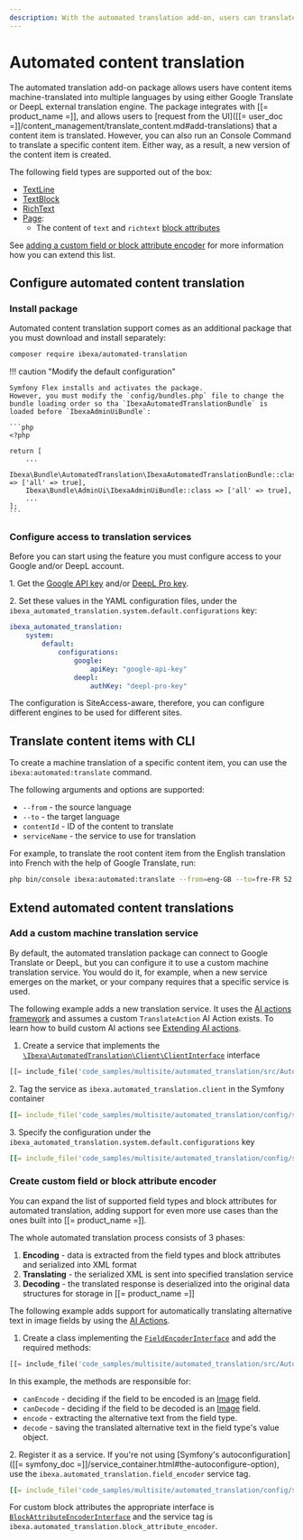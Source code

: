```yaml
---
description: With the automated translation add-on, users can translate content items into multiple languages with Google Translate or DeepL.
---
```


# Automated content translation

The automated translation add-on package allows users have content items machine-translated into multiple languages by using either Google Translate or DeepL external translation engine.
The package integrates with [[= product_name =]], and allows users to [request from the UI]([[= user_doc =]]/content_management/translate_content.md#add-translations) that a content item is translated.
However, you can also run an Console Command to translate a specific content item.
Either way, as a result, a new version of the content item is created.

The following field types are supported out of the box:

- [TextLine](textlinefield.md)
- [TextBlock](textblockfield.md)
- [RichText](richtextfield.md)
- [Page](pagefield.md):
    - The content of `text` and `richtext` [block attributes](page_block_attributes.md#block-attribute-types)

See [adding a custom field or block attribute encoder](##add-a-custom-field-encoder) for more information how you can extend this list.

## Configure automated content translation

### Install package

Automated content translation support comes as an additional package that you must download and install separately:

```bash
composer require ibexa/automated-translation
```

!!! caution "Modify the default configuration"

    Symfony Flex installs and activates the package.
    However, you must modify the `config/bundles.php` file to change the bundle loading order so tha `IbexaAutomatedTranslationBundle` is loaded before `IbexaAdminUiBundle`:

    ```php
    <?php

    return [
        ...
        Ibexa\Bundle\AutomatedTranslation\IbexaAutomatedTranslationBundle::class => ['all' => true],
        Ibexa\Bundle\AdminUi\IbexaAdminUiBundle::class => ['all' => true],
        ...
    ];
    ```

### Configure access to translation services

Before you can start using the feature you must configure access to your Google and/or DeepL account.

1\. Get the [Google API key](https://developers.google.com/maps/documentation/javascript/get-api-key) and/or [DeepL Pro key](https://support.deepl.com/hc/en-us/articles/360020695820-API-Key-for-DeepL-s-API).

2\. Set these values in the YAML configuration files, under the `ibexa_automated_translation.system.default.configurations` key:

``` yaml
ibexa_automated_translation:
    system:
        default:
            configurations:
                google:
                    apiKey: "google-api-key"
                deepl:
                    authKey: "deepl-pro-key"
```

The configuration is SiteAccess-aware, therefore, you can configure different engines to be used for different sites.

## Translate content items with CLI

To create a machine translation of a specific content item, you can use the `ibexa:automated:translate` command.

The following arguments and options are supported:

- `--from` - the source language
- `--to` - the target language
- `contentId` - ID of the content to translate
- `serviceName` - the service to use for translation

For example, to translate the root content item from the English translation into French with the help of Google Translate, run:

``` bash
php bin/console ibexa:automated:translate --from=eng-GB --to=fre-FR 52 google
```

## Extend automated content translations

### Add a custom machine translation service

By default, the automated translation package can connect to Google Translate or DeepL, but you can configure it to use a custom machine translation service.
You would do it, for example, when a new service emerges on the market, or your company requires that a specific service is used.

The following example adds a new translation service.
It uses the [AI actions framework](ai_actions_md) and assumes a custom `TranslateAction` AI Action exists.
To learn how to build custom AI actions see [Extending AI actions](extend_ai_actions.md#custom-action-type-use-case).

1. Create a service that implements the [`\Ibexa\AutomatedTranslation\Client\ClientInterface`](../../api/php_api/php_api_reference/classes/Ibexa-Contracts-AutomatedTranslation-Client-ClientInterface.html) interface

``` php
[[= include_file('code_samples/multisite/automated_translation/src/AutomatedTranslation/AiClient.php') =]]
```

2\. Tag the service as `ibexa.automated_translation.client` in the Symfony container

``` yaml
[[= include_file('code_samples/multisite/automated_translation/config/services.yaml', 15, 18) =]]
```

3\. Specify the configuration under the `ibexa_automated_translation.system.default.configurations` key

``` yaml
[[= include_file('code_samples/multisite/automated_translation/config/services.yaml', 23, 32) =]]
```

### Create custom field or block attribute encoder

You can expand the list of supported field types and block attributes for automated translation, adding support for even more use cases than the ones built into [[= product_name =]].

The whole automated translation process consists of 3 phases:

1. **Encoding** - data is extracted from the field types and block attributes and serialized into XML format
1. **Translating** - the serialized XML is sent into specified translation service
1. **Decoding** - the translated response is deserialized into the original data structures for storage in [[= product_name =]]

The following example adds support for automatically translating alternative text in image fields by using the [AI Actions](ai_actions.md).

1. Create a class implementing the [`FieldEncoderInterface`](../../api/php_api/php_api_reference/classes/Ibexa-Contracts-AutomatedTranslation-Encoder-Field-FieldEncoderInterface.html) and add the required methods:

``` php hl_lines="11-14 16-19 21-27 33-38"
[[= include_file('code_samples/multisite/automated_translation/src/AutomatedTranslation/ImageFieldEncoder.php') =]]
```
In this example, the methods are responsible for:

- `canEncode` - deciding if the field to be encoded is an [Image](imagefield.md) field.
- `canDecode` - deciding if the field to be decoded is an [Image](imagefield.md) field.
- `encode` - extracting the alternative text from the field type.
- `decode` - saving the translated alternative text in the field type's value object.

2\. Register it as a service. If you're not using [Symfony's autoconfiguration]([[= symfony_doc =]]/service_container.html#the-autoconfigure-option), use the `ibexa.automated_translation.field_encoder` service tag.

``` yaml
[[= include_file('code_samples/multisite/automated_translation/config/services.yaml', 19, 22) =]]
```

For custom block attributes the appropriate interface is [`BlockAttributeEncoderInterface`](../../api/php_api/php_api_reference/classes/Ibexa-Contracts-AutomatedTranslation-Encoder-BlockAttribute-BlockAttributeEncoderInterface.html) and the service tag is `ibexa.automated_translation.block_attribute_encoder`.
